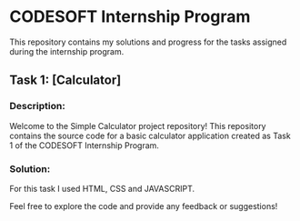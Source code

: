 # CODESOFT Internship Program

This repository contains my solutions and progress for the tasks assigned during the internship program.

## Task 1: [Calculator]

### Description:
Welcome to the Simple Calculator project repository! This repository contains the source code for a basic calculator application created as Task 1 of the CODESOFT Internship Program.

### Solution:
For this task I used HTML, CSS and JAVASCRIPT.

Feel free to explore the code and provide any feedback or suggestions!
